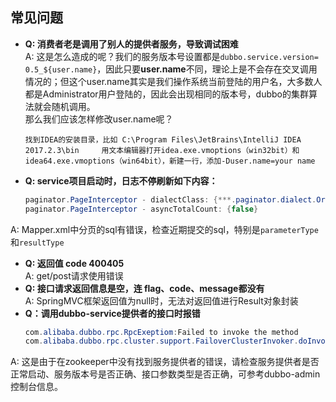 ## 常见问题
* **Q: 消费者老是调用了别人的提供者服务，导致调试困难** <br> A: 这是怎么造成的呢？我们的服务版本号设置都是`dubbo.service.version= 0.5_${user.name}`，因此只要**user.name**不同，理论上是不会存在交叉调用情况的；但这个user.name其实是我们操作系统当前登陆的用户名，大多数人都是Administrator用户登陆的，因此会出现相同的版本号，dubbo的集群算法就会随机调用。<br>那么我们应该怎样修改user.name呢？
    ``` text
    找到IDEA的安装目录，比如 C:\Program Files\JetBrains\IntelliJ IDEA 2017.2.3\bin     用文本编辑器打开idea.exe.vmoptions（win32bit）和idea64.exe.vmoptions（win64bit），新建一行，添加-Duser.name=your name
    ```
* **Q: service项目启动时，日志不停刷新如下内容：**
    ``` java
    paginator.PageInterceptor - dialectClass: {***.paginator.dialect.OracleDialect} 
    paginator.PageInterceptor - asyncTotalCount: {false}  
    ```
 A: Mapper.xml中分页的sql有错误，检查近期提交的sql，特别是`parameterType`和`resultType`

* **Q: 返回值 code 400405** <br> A: get/post请求使用错误
* **Q: 接口请求返回信息是空，连 flag、code、message都没有**  <br> A: SpringMVC框架返回值为null时，无法对返回值进行Result对象封装
* **Q：调用dubbo-service提供者的接口时报错**
    ``` java
    com.alibaba.dubbo.rpc.RpcExeptiom:Failed to invoke the method
    com.alibaba.dubbo.rpc.cluster.support.FailoverClusterInvoker.doInvoke(FailoverClusterInvoker.java:101)
    ```
 A: 这是由于在zookeeper中没有找到服务提供者的错误，请检查服务提供者是否正常启动、服务版本号是否正确、接口参数类型是否正确，可参考dubbo-admin控制台信息。

